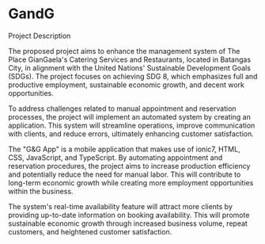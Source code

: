 # GandG
Project Description 

The proposed project aims to enhance the management system of The Place GianGaela's Catering Services and Restaurants, located in Batangas City, in alignment with the United Nations' Sustainable Development Goals (SDGs). The project focuses on achieving SDG 8, which emphasizes full and productive employment, sustainable economic growth, and decent work opportunities.

To address challenges related to manual appointment and reservation processes, the project will implement an automated system by creating an application. This system will streamline operations, improve communication with clients, and reduce errors, ultimately enhancing customer satisfaction.

The "G&G App" is a mobile application that makes use of ionic7, HTML, CSS, JavaScript, and TypeScript. By automating appointment and reservation procedures, the project aims to increase production efficiency and potentially reduce the need for manual labor. This will contribute to long-term economic growth while creating more employment opportunities within the business.

The system's real-time availability feature will attract more clients by providing up-to-date information on booking availability. This will promote sustainable economic growth through increased business volume, repeat customers, and heightened customer satisfaction.
